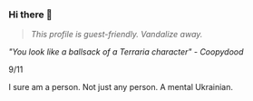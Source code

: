 ### Hi there 👋

> _This profile is guest-friendly. Vandalize away._

_"You look like a ballsack of a Terraria character" - Coopydood_

9/11

I sure am a person.
Not just any person.
A mental Ukrainian.

<!-- This bio was infected by Coopydood -->

<!--
**eversiege/eversiege** is a ✨ _special_ ✨ repository because its `README.md` (this file) appears on your GitHub profile.

Here are some ideas to get you started:

- 🔭 I’m currently working on ...
- 🌱 I’m currently learning ...
- 👯 I’m looking to collaborate on ...
- 🤔 I’m looking for help with ...
- 💬 Ask me about ...
- 📫 How to reach me: ...
- 😄 Pronouns: ...
- ⚡ Fun fact: ...
-->
